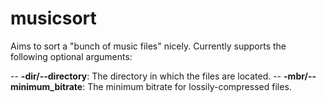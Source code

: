 # musicsort
Aims to sort a "bunch of music files" nicely. Currently supports the following optional arguments:

-- **-dir/--directory**:  The directory in which the files are located.
-- **-mbr/--minimum_bitrate**:  The minimum bitrate for lossily-compressed files.
